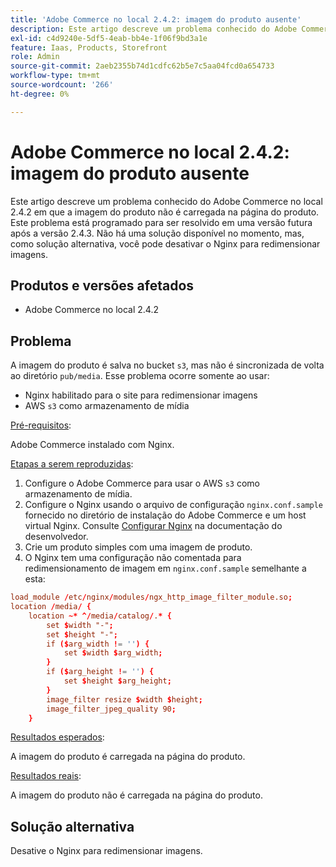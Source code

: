```yaml
---
title: 'Adobe Commerce no local 2.4.2: imagem do produto ausente'
description: Este artigo descreve um problema conhecido do Adobe Commerce no local 2.4.2 em que a imagem do produto não é carregada na página do produto. Este problema está programado para ser resolvido em uma versão futura após a versão 2.4.3. Não há uma solução disponível no momento, mas, como solução alternativa, você pode desativar o Nginx para redimensionar imagens.
exl-id: c4d9240e-5df5-4eab-bb4e-1f06f9bd3a1e
feature: Iaas, Products, Storefront
role: Admin
source-git-commit: 2aeb2355b74d1cdfc62b5e7c5aa04fcd0a654733
workflow-type: tm+mt
source-wordcount: '266'
ht-degree: 0%

---
```


# Adobe Commerce no local 2.4.2: imagem do produto ausente

Este artigo descreve um problema conhecido do Adobe Commerce no local 2.4.2 em que a imagem do produto não é carregada na página do produto. Este problema está programado para ser resolvido em uma versão futura após a versão 2.4.3. Não há uma solução disponível no momento, mas, como solução alternativa, você pode desativar o Nginx para redimensionar imagens.

## Produtos e versões afetados

* Adobe Commerce no local 2.4.2

## Problema

A imagem do produto é salva no bucket `s3`, mas não é sincronizada de volta ao diretório `pub/media`. Esse problema ocorre somente ao usar:

* Nginx habilitado para o site para redimensionar imagens
* AWS `s3` como armazenamento de mídia

<u>Pré-requisitos</u>:

Adobe Commerce instalado com Nginx.

<u>Etapas a serem reproduzidas</u>:

1. Configure o Adobe Commerce para usar o AWS `s3` como armazenamento de mídia.
1. Configure o Nginx usando o arquivo de configuração `nginx.conf.sample` fornecido no diretório de instalação do Adobe Commerce e um host virtual Nginx. Consulte [Configurar Nginx](https://experienceleague.adobe.com/en/docs/commerce-operations/installation-guide/prerequisites/web-server/nginx) na documentação do desenvolvedor.
1. Crie um produto simples com uma imagem de produto.
1. O Nginx tem uma configuração não comentada para redimensionamento de imagem em `nginx.conf.sample` semelhante a esta:

```conf
load_module /etc/nginx/modules/ngx_http_image_filter_module.so;
location /media/ {
    location ~* ^/media/catalog/.* {
        set $width "-";
        set $height "-";
        if ($arg_width != '') {
            set $width $arg_width;
        }
        if ($arg_height != '') {
            set $height $arg_height;
        }
        image_filter resize $width $height;
        image_filter_jpeg_quality 90;
    }
```

<u>Resultados esperados</u>:

A imagem do produto é carregada na página do produto.

<u>Resultados reais</u>:

A imagem do produto não é carregada na página do produto.

## Solução alternativa

Desative o Nginx para redimensionar imagens.
